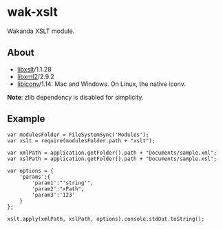 wak-xslt
========

Wakanda XSLT module.

About
-----
* [libxslt](http://xmlsoft.org/libxslt/)/1.1.28
* [libxml2](http://xmlsoft.org)/2.9.2
* [libiconv](https://www.gnu.org/software/libiconv/)/1.14: Mac and Windows. On Linux, the native iconv.

**Note**: zlib dependency is disabled for simplicity. 

Example
-------
```
var modulesFolder = FileSystemSync('Modules');
var xslt = require(modulesFolder.path + "xslt");

var xmlPath = application.getFolder().path + "Documents/sample.xml";
var xslPath = application.getFolder().path + "Documents/sample.xsl";

var options = {
	'params':{
		'param1':"'string'", 
		'param2':"xPath", 
		'param3':'123'
	}
};

xslt.apply(xmlPath, xslPath, options).console.stdOut.toString();
```
